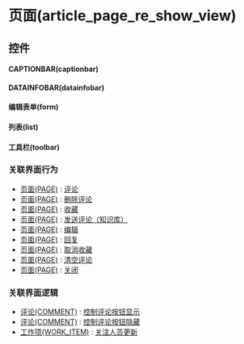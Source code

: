 # 页面(article_page_re_show_view)  <!-- {docsify-ignore-all} -->



## 控件
#### CAPTIONBAR(captionbar)
#### DATAINFOBAR(datainfobar)
#### 编辑表单(form)
#### 列表(list)
#### 工具栏(toolbar)


### 关联界面行为
  * [页面(PAGE)](module/Wiki/article_page) : [评论](module/Wiki/article_page#界面行为)
  * [页面(PAGE)](module/Wiki/article_page) : [删除评论](module/Wiki/article_page#界面行为)
  * [页面(PAGE)](module/Wiki/article_page) : [收藏](module/Wiki/article_page#界面行为)
  * [页面(PAGE)](module/Wiki/article_page) : [发送评论（知识库）](module/Wiki/article_page#界面行为)
  * [页面(PAGE)](module/Wiki/article_page) : [编辑](module/Wiki/article_page#界面行为)
  * [页面(PAGE)](module/Wiki/article_page) : [回复](module/Wiki/article_page#界面行为)
  * [页面(PAGE)](module/Wiki/article_page) : [取消收藏](module/Wiki/article_page#界面行为)
  * [页面(PAGE)](module/Wiki/article_page) : [清空评论](module/Wiki/article_page#界面行为)
  * [页面(PAGE)](module/Wiki/article_page) : [关闭](module/Wiki/article_page#界面行为)

### 关联界面逻辑
  * [评论(COMMENT)](module/Base/comment) : [控制评论按钮显示](module/Base/comment/uilogic/comment_icon_show)
  * [评论(COMMENT)](module/Base/comment) : [控制评论按钮隐藏](module/Base/comment/uilogic/comment_icon_hidden)
  * [工作项(WORK_ITEM)](module/ProjMgmt/work_item) : [关注人员更新](module/ProjMgmt/work_item/uilogic/attention_personnel_update)

<script>
 const { createApp } = Vue
  createApp({
    data() {
      return {

      }
    }
  }).use(ElementPlus).mount('#app')
</script>